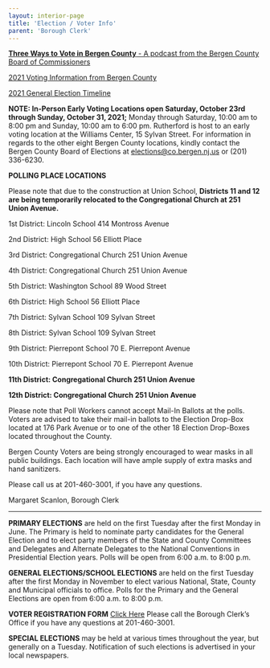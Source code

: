 ```yaml
---
layout: interior-page
title: 'Election / Voter Info'
parent: 'Borough Clerk'
---
```


[**Three Ways to Vote in Bergen County** - A podcast from the Bergen County Board of Commissioners](https://bergencountycommissioners.libsyn.com/three-ways-to-vote-in-bergen-county)

[2021 Voting Information from Bergen County](https://storage.googleapis.com/static.rutherford-nj.com/borough-clerk/election-info/Bergen%20County%20-%203%20Ways%20to%20Vote%20(1).pdf)

[2021 General Election Timeline](https://web.archive.org/web/20210711195223/https://nj.gov/state/elections/assets/pdf/chrons/2021-chron-general-election-0623.pdf)


**NOTE:  In-Person Early Voting Locations open Saturday, October 23rd through Sunday, October 31, 2021;** Monday through Saturday, 10:00 am to 8:00 pm and Sunday, 10:00 am to 6:00 pm.  Rutherford is host to an early voting location at the Williams Center, 15 Sylvan Street.  For information in regards to the other eight Bergen County locations, kindly contact the Bergen County Board of Elections at elections@co.bergen.nj.us or (201) 336-6230.

**POLLING PLACE LOCATIONS**

Please note that due to the construction at Union School, **Districts 11 and 12 are being temporarily relocated to the Congregational Church at 251 Union Avenue.**


1st District:	Lincoln School	414 Montross Avenue
		
2nd District:	High School	56 Elliott Place

3rd District: 	Congregational Church	251 Union Avenue

4th District:	Congregational Church 	251 Union Avenue

5th District:	Washington School	89 Wood Street

6th District:	High School	56 Elliott Place

7th District:	Sylvan School	109 Sylvan Street

8th District:	Sylvan School	109 Sylvan Street

9th District:	Pierrepont School	70 E. Pierrepont Avenue

10th District:	Pierrepont School	70 E. Pierrepont Avenue

**11th District:	Congregational Church	251 Union Avenue**
	
**12th District:	Congregational Church	251 Union Avenue**

Please note that Poll Workers cannot accept Mail-In Ballots at the polls.  Voters are advised to take their mail-in ballots to the Election Drop-Box located at 176 Park Avenue or to one of the other 18 Election Drop-Boxes located throughout the County.

Bergen County Voters are being strongly encouraged to wear masks in all public buildings.  Each location will have ample supply of extra masks and hand sanitizers.


Please call us at 201-460-3001, if you have any questions.

Margaret Scanlon, Borough Clerk



---------

**PRIMARY ELECTIONS** are held on the first Tuesday after the first Monday in June. The Primary is held to nominate party candidates for the General Election and to elect party members of the State and County Committees and Delegates and Alternate Delegates to the National Conventions in Presidential Election years. Polls will be open from 6:00 a.m. to 8:00 p.m.

**GENERAL ELECTIONS/SCHOOL ELECTIONS** are held on the first Tuesday after the first Monday in November to elect various National, State, County and Municipal officials to office. Polls for the Primary and the General Elections are open from 6:00 a.m. to 8:00 p.m.

**VOTER REGISTRATION FORM** [Click Here](https://www.state.nj.us/state/elections/voter-registration.shtml)
Please call the Borough Clerk’s Office if you have any questions at 201-460-3001.

**SPECIAL ELECTIONS** may be held at various times throughout the year, but generally on a Tuesday. Notification of such elections is advertised in your local newspapers.


